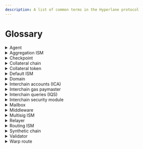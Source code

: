 ```yaml
---
description: A list of common terms in the Hyperlane protocol
---
```


# Glossary

<details>

<summary>Agent</summary>

Hyperlane [agents](../protocol/agents/ "mention") are off-chain actors that read and write Hyperlane smart contract state.

Example agents include [validators](../operators/validators/ "mention") and [relayer.md](../protocol/agents/relayer.md "mention").

</details>

<details>

<summary>Aggregation ISM</summary>

The [aggregation-ism.md](../protocol/sovereign-consensus/aggregation-ism.md "mention") is a type of interchain security module that aggregates security from many [sovereign-consensus](../protocol/sovereign-consensus/ "mention") (ISMs) by requiring that `m` of `n` ISMs verify a particular interchain message.

</details>

<details>

<summary>Checkpoint</summary>

A checkpoint is a (merkle root, index) tuple, corresponding to the state of the [#mailbox](glossary.md#mailbox "mention")incremental merkle tree at a particular point in time.

Checkpoints signatures by [#validator](glossary.md#validator "mention")s are used in [#multisig-ism](glossary.md#multisig-ism "mention")s.

</details>

<details>

<summary>Collateral chain</summary>

For a [#warp-route](glossary.md#warp-route "mention"), the chain on which the [#collateral-token](glossary.md#collateral-token "mention") is deposited into the warp route.\
\
Read more about [deploy-warp-route](../deploy/deploy-warp-route/ "mention")

</details>

<details>

<summary>Collateral token</summary>

For a [#warp-route](glossary.md#warp-route "mention"), the token which is deposited on the [#collateral-chain](glossary.md#collateral-chain "mention") to create a wrapped token on a remote [#synthetic-chain](glossary.md#synthetic-chain "mention").

Read more about [deploy-warp-route](../deploy/deploy-warp-route/ "mention")

</details>

<details>

<summary>Default ISM</summary>

The [#interchain-security-module](glossary.md#interchain-security-module "mention") that will be used to verify inbound messages if the message recipient has not specified their own ISM.\
\
See [security.md](security.md "mention") to see the current configurations.

</details>

<details>

<summary>Domain</summary>

A unique identifier for a particular chain, used by the Hyperlane protocol to determine message origin and destination.\
\
May be the same as the EVM chain ID, but isn't always. See [domains.md](domains.md "mention") for a list of known Hyperlane domain IDs.

</details>

<details>

<summary>Interchain accounts (ICA)</summary>

A [#middleware](glossary.md#middleware "mention") smart contract that allows users to make interchain smart contract calls.\
\
For example, DAOs can use interchain accounts to own contracts on remote chains.\
\
See [accounts](../apis/accounts/ "mention") for more information.

</details>

<details>

<summary>Interchain gas paymaster</summary>

A smart contract deployed by a [#relayer](glossary.md#relayer "mention") that accepts payments on an origin chain for message delivery on destination chains.\
\
See [interchain-gas-payments.md](../protocol/interchain-gas-payments.md "mention") for more information

</details>

<details>

<summary>Interchain queries (IQS)</summary>

A [#middleware](glossary.md#middleware "mention") smart contract that allows users to make interchain view calls.\
\
For example, smart contracts can use interchain queries to look up oracle exchange rates or token balances from a remote chain.\
\
See [query.md](../apis/query.md "mention") for more information.

</details>

<details>

<summary>Interchain security module</summary>

[sovereign-consensus](../protocol/sovereign-consensus/ "mention") (ISMs) are smart contracts that provide security to Hyperlane's interchain [messaging-api](../apis/messaging-api/ "mention").\
\
ISMs are responsible for verifying that interchain messages being delivered on the destination chain were _actually sent_ on the origin chain.

</details>

<details>

<summary>Mailbox</summary>

Arguably the most important Hyperlane smart contract, the [messaging.md](../protocol/messaging.md "mention") exposes an API that developers can use to [send.md](../apis/messaging-api/send.md "mention") and [receive.md](../apis/messaging-api/receive.md "mention") interchain messages.

</details>

<details>

<summary>Middleware</summary>

A smart contract that sends and receives messages, and exposes a developer facing API. Developers are expected use this API instead of interacting directly with the [#mailbox](glossary.md#mailbox "mention"). \
\
Example middlewares include [#interchain-accounts-ica](glossary.md#interchain-accounts-ica "mention") and [#interchain-queries-iqs](glossary.md#interchain-queries-iqs "mention")

</details>

<details>

<summary>Multisig ISM</summary>

The [multisig-ism.md](../protocol/sovereign-consensus/multisig-ism.md "mention") is a type of [#interchain-security-module](glossary.md#interchain-security-module "mention") that uses `m` of `n` [#validator](glossary.md#validator "mention") signatures in order to verify a particular interchain message.

</details>

<details>

<summary>Relayer</summary>

[relayer.md](../protocol/agents/relayer.md "mention") are Hyperlane [#agent](glossary.md#agent "mention")s responsible for delivering messages to their destination chains.\
\
Relayers are untrusted, and anyone can operate a relayer.

</details>

<details>

<summary>Routing ISM</summary>

The Routing ISM is a type of [#interchain-security-module](glossary.md#interchain-security-module "mention") that defers to a different ISM depending on the message being delivered.\
\
For example, a Routing ISM could use a different ISM depending on the origin chain from which the message was sent.

</details>

<details>

<summary>Synthetic chain</summary>

For a [#warp-route](glossary.md#warp-route "mention"), a chain on which wrapped tokens are minted. These wrapped tokens are backed by [#collateral-token](glossary.md#collateral-token "mention")s that have been locked on the [#collateral-chain](glossary.md#collateral-chain "mention").\
\
Read more about [deploy-warp-route](../deploy/deploy-warp-route/ "mention")

</details>

<details>

<summary>Validator</summary>

[validators.md](../protocol/agents/validators.md "mention") are Hyperlane [#agent](glossary.md#agent "mention")s responsible for attesting to messages sent from an origin chain.\
\
[#multisig-ism](glossary.md#multisig-ism "mention")s use validator signatures to provide security for inbound messages.

</details>

<details>

<summary>Warp route</summary>

[deploy-warp-route](../deploy/deploy-warp-route/ "mention") are Hyperlane's take on the concept of token bridging, allowing you to permissionlessly transfer any ERC20-like asset to any chain via Hyperlane.

</details>
